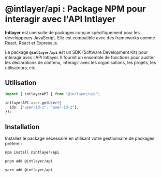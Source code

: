 # @intlayer/api : Package NPM pour interagir avec l'API Intlayer

**Intlayer** est une suite de packages conçue spécifiquement pour les développeurs JavaScript. Elle est compatible avec des frameworks comme React, React et Express.js.

Le package **`@intlayer/api`** est un SDK (Software Development Kit) pour interagir avec l'API Intlayer. Il fournit un ensemble de fonctions pour auditer les déclarations de contenu, interagir avec les organisations, les projets, les utilisateurs, etc.

## Utilisation

```ts
import { intlayerAPI } from "@intlayer/api";

intlayerAPI.user.getUser({
  ids: ["user-id-1", "user-id-2"],
});
```

## Installation

Installez le package nécessaire en utilisant votre gestionnaire de packages préféré :

```bash packageManager="npm"
npm install @intlayer/api
```

```bash packageManager="pnpm"
pnpm add @intlayer/api
```

```bash packageManager="yarn"
yarn add @intlayer/api
```
